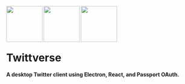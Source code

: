 <a href="url"><img src="https://terraine.com/wp-content/uploads/2017/02/electron-logo.png" align="left" height="96" width="96" ></a>
<a href="url"><img src="https://cdn4.iconfinder.com/data/icons/logos-3/600/React.js_logo-512.png" align="left" height="96" width="96" ></a>
<a href="url"><img src="http://www.passportjs.org/images/logo.svg" align="left" height="96" width="96" ></a><br>
<p align="center">
  <br><br><br>
  <h1>Twittverse</h1>
  <b>A desktop Twitter client using Electron, React, and Passport OAuth.</b>
</p>
